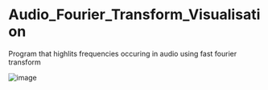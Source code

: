 # Audio_Fourier_Transform_Visualisation
Program that highlits frequencies occuring in audio using fast fourier transform

![image](https://user-images.githubusercontent.com/91374689/230304147-863e1eb9-f48a-4108-8906-7caed5156ef2.png)
